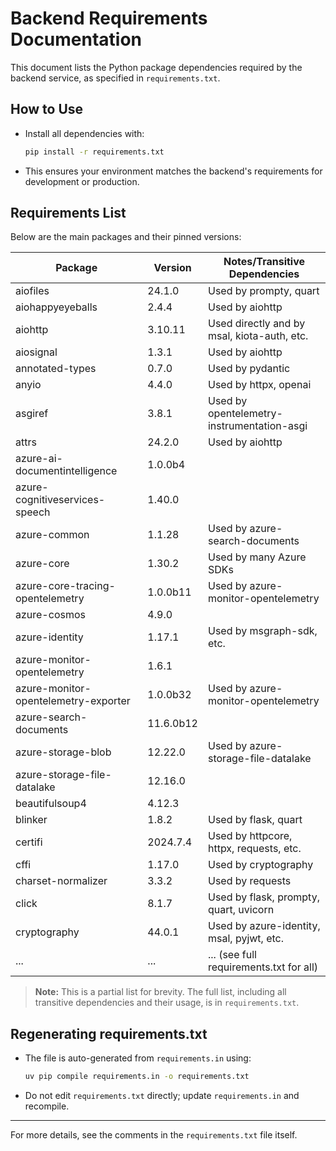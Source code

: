 # Backend Requirements Documentation

This document lists the Python package dependencies required by the backend service, as specified in `requirements.txt`.

## How to Use
- Install all dependencies with:
  ```sh
  pip install -r requirements.txt
  ```
- This ensures your environment matches the backend's requirements for development or production.

## Requirements List

Below are the main packages and their pinned versions:

| Package                        | Version     | Notes/Transitive Dependencies                |
|--------------------------------|-------------|----------------------------------------------|
| aiofiles                       | 24.1.0      | Used by prompty, quart                      |
| aiohappyeyeballs               | 2.4.4       | Used by aiohttp                             |
| aiohttp                        | 3.10.11     | Used directly and by msal, kiota-auth, etc. |
| aiosignal                      | 1.3.1       | Used by aiohttp                             |
| annotated-types                | 0.7.0       | Used by pydantic                            |
| anyio                          | 4.4.0       | Used by httpx, openai                       |
| asgiref                        | 3.8.1       | Used by opentelemetry-instrumentation-asgi   |
| attrs                          | 24.2.0      | Used by aiohttp                             |
| azure-ai-documentintelligence  | 1.0.0b4     |                                            |
| azure-cognitiveservices-speech | 1.40.0      |                                            |
| azure-common                   | 1.1.28      | Used by azure-search-documents               |
| azure-core                     | 1.30.2      | Used by many Azure SDKs                      |
| azure-core-tracing-opentelemetry | 1.0.0b11  | Used by azure-monitor-opentelemetry          |
| azure-cosmos                   | 4.9.0       |                                            |
| azure-identity                 | 1.17.1      | Used by msgraph-sdk, etc.                    |
| azure-monitor-opentelemetry    | 1.6.1       |                                            |
| azure-monitor-opentelemetry-exporter | 1.0.0b32 | Used by azure-monitor-opentelemetry        |
| azure-search-documents         | 11.6.0b12   |                                            |
| azure-storage-blob             | 12.22.0     | Used by azure-storage-file-datalake          |
| azure-storage-file-datalake    | 12.16.0     |                                            |
| beautifulsoup4                 | 4.12.3      |                                            |
| blinker                        | 1.8.2       | Used by flask, quart                        |
| certifi                        | 2024.7.4    | Used by httpcore, httpx, requests, etc.      |
| cffi                           | 1.17.0      | Used by cryptography                        |
| charset-normalizer             | 3.3.2       | Used by requests                            |
| click                          | 8.1.7       | Used by flask, prompty, quart, uvicorn      |
| cryptography                   | 44.0.1      | Used by azure-identity, msal, pyjwt, etc.    |
| ...                            | ...         | ... (see full requirements.txt for all)      |

> **Note:** This is a partial list for brevity. The full list, including all transitive dependencies and their usage, is in `requirements.txt`.

## Regenerating requirements.txt
- The file is auto-generated from `requirements.in` using:
  ```sh
  uv pip compile requirements.in -o requirements.txt
  ```
- Do not edit `requirements.txt` directly; update `requirements.in` and recompile.

---
For more details, see the comments in the `requirements.txt` file itself.
